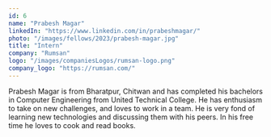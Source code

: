 ```yaml
---
id: 6
name: "Prabesh Magar"
linkedIn: "https://www.linkedin.com/in/prabeshmagar/"
photo: "/images/fellows/2023/prabesh-magar.jpg"
title: "Intern"
company: "Rumsan"
logo: "/images/companiesLogos/rumsan-logo.png"
company_logo: "https://rumsan.com/"
---
```


Prabesh Magar is from Bharatpur, Chitwan and has completed his bachelors in Computer Engineering from United Technical College. He has enthusiasm to take on new challenges, and loves to work in a team. He is very fond of learning new technologies and discussing them with his peers. In his free time he loves to cook and read books.
